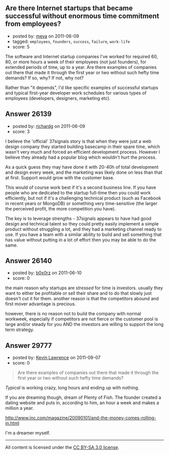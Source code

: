 ## Are there Internet startups that became successful without enormous time commitment from employees?

- posted by: [meva](https://stackexchange.com/users/-1/11139-meva) on 2011-06-09
- tagged: `employees`, `founders`, `success`, `failure`, `work-life`
- score: 5

The software and Internet startup companies I've worked for required 60, 80, or more hours a week of their employees (not just founders), for extended periods of time, up to a year. Are there examples of companies out there that made it through the first year or two without such hefty time demands? If so, why? If not, why not?

Rather than "it depends", I'd like specific examples of successful startups and typical first-year developer work schedules for various types of employees (developers, designers, marketing etc). 



## Answer 26139

- posted by: [richardg](https://stackexchange.com/users/-1/10674-richardg) on 2011-06-09
- score: 3

I believe the 'official' 37signals story is that when they were just a web design company they started building basecamp in their spare time, which wasn't very much and forced an efficient development process. However I believe they already had a popular blog which wouldn't hurt the process.

As a quick guess they may have done it with 20-40h of total development and design every week, and the marketing was likely done on less than that at first. Support would grow with the customer base.

This would of course work best if it's a second business line. If you have people who are dedicated to the startup full-time then you could work efficiently, but not if it's a challenging technical product (such as Facebook in recent years or MongoDB) or something very time-sensitive (the larger the perceived profit, the more competition you have).

The key is to leverage strengths - 37signals appears to have had good design and technical talent so they could pretty easily implement a simple product without struggling a lot, and they had a marketing channel ready to use. If you have a team with a similar ability to build and sell something that has value without putting in a lot of effort then you may be able to do the same.


## Answer 26140

- posted by: [b0x0rz](https://stackexchange.com/users/-1/11068-b0x0rz) on 2011-06-10
- score: 0

the main reason why startups are *stressed* for time is investors. usually they want to either be profitable or sell their share and to do that slowly just doesn't cut it for them. another reason is that the competitors abound and first mover advantage is precious.

however, there is no reason not to build the company with normal workweek, especially if competitors are not fierce or the customer pool is large and/or steady for you AND the investors are willing to support the long term strategy.


## Answer 29777

- posted by: [Kevin Lawrence](https://stackexchange.com/users/-1/5129-kevin-lawrence) on 2011-09-07
- score: 0

> Are there examples of companies out there that made it through the
> first year or two without such hefty time demands?

_Typical_ is working crazy, long hours and ending up with nothing.

If you are dreaming though, dream of Plenty of Fish. The founder created a dating website and puts in, according to him, an hour a week and makes a million a year.

http://www.inc.com/magazine/20090101/and-the-money-comes-rolling-in.html

I'm a dreamer myself.




---

All content is licensed under the [CC BY-SA 3.0 license](https://creativecommons.org/licenses/by-sa/3.0/).
